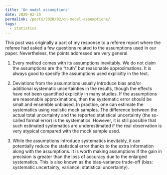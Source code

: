 ```yaml
---
title: 'On model assumptions'
date: 2020-02-25
permalink: /posts/2020/02/on-model-assumptions/
tags:
  - statistics
---
```


This post was originally a part of my response to a referee report where the referee had asked a few questions related to the assumptions used in our paper. Nevertheless, the points addressed are very general.

1) Every method comes with its assumptions inevitably. We do not claim the assumptions are the “truth” but reasonable approximations. It is always good to specify the assumptions used explicitly in the text. 

2) Deviations from the assumptions usually introduce bias and/or additional systematic uncertainties in the results, though the effects have not been quantified explicitly in many studies. If the assumptions are reasonable approximations, then the systematic error should be small and ensemble unbiased. In practice, one can estimate the systematics using realistic mock samples. The difference between the actual total uncertainty and the reported statistical uncertainty (the so-called formal error) is the systematics. However, it is still possible that such estimated systematics are underestimated if the real observation is very atypical compared with the mock sample used.

3) While the assumptions introduce systematics inevitably, it can potentially reduce the statistical error thanks to the extra information along with the assumptions. It is worth making assumptions if the gain in precision is greater than the loss of accuracy due to the enlarged systematics. This is also known as the bias-variance trade-off (bias: systematic uncertainty, variance: statistical uncertainty).
